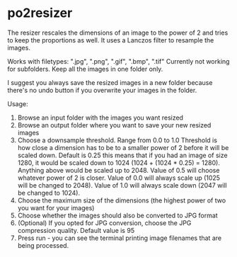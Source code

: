 # po2resizer 
The resizer rescales the dimensions of an image to the power of 2 and tries to keep the proportions as well. It uses a Lanczos filter to resample the images.


Works with filetypes: ".jpg", ".png", ".gif", ".bmp", ".tif"
Currently not working for subfolders. Keep all the images in one folder only.

I suggest you always save the resized images in a new folder because there's no undo button if you overwrite your images in the folder.

Usage:
1. Browse an input folder with the images you want resized
2. Browse an output folder where you want to save your new resized images
3. Choose a downsample threshold. Range from 0.0 to 1.0
	Threshold is how close a dimension has to be to a smaller power of 2 before it will be scaled down. Default is 0.25 this means that if you had an image of size 1280, it would be scaled down to 1024 (1024 + (1024 * 0.25) = 1280). Anything above would be scaled up to 2048. 
	Value of 0.5 will choose whatever power of 2 is closer.
	Value of 0.0 will always scale up (1025 will be changed to 2048).
	Value of 1.0 will always scale down (2047 will be changed to 1024).
4. Choose the maximum size of the dimensions (the highest power of two you want for your images)
5. Choose whether the images should also be converted to JPG format
6. (Optional) If you opted for JPG conversion, choose the JPG compression quality. Default value is 95
7. Press run - you can see the terminal printing image filenames that are being processed.


